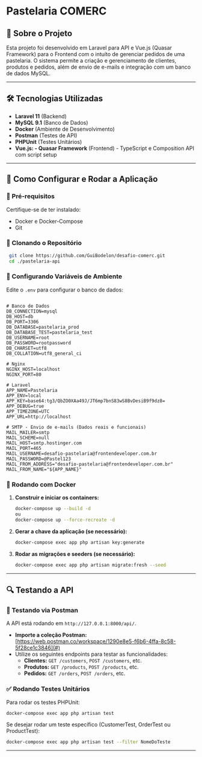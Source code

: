 # Pastelaria COMERC

## 📌 Sobre o Projeto
Esta projeto foi desenvolvido em Laravel para API e Vue.js (Quasar Framework) para o Frontend com o intuíto de gerenciar pedidos de uma pastelaria. O sistema permite a criação e gerenciamento de clientes, produtos e pedidos, além de envio de e-mails e integração com um banco de dados MySQL.

---

## 🛠️ Tecnologias Utilizadas
- **Laravel 11** (Backend)
- **MySQL 9.1** (Banco de Dados)
- **Docker** (Ambiente de Desenvolvimento)
- **Postman** (Testes de API)
- **PHPUnit** (Testes Unitários)
- **Vue.js: - Quasar Framework** (Frontend) - TypeScript e Composition API com script setup

---

## 🚀 Como Configurar e Rodar a Aplicação

### 🔧 Pré-requisitos
Certifique-se de ter instalado:
- Docker e Docker-Compose
- Git

### 📂 Clonando o Repositório
```sh
 git clone https://github.com/GuiBodelon/desafio-comerc.git
 cd ./pastelaria-api
```

### 🔑 Configurando Variáveis de Ambiente
Edite o `.env` para configurar o banco de dados:
```env

# Banco de Dados
DB_CONNECTION=mysql
DB_HOST=db
DB_PORT=3306
DB_DATABASE=pastelaria_prod
DB_DATABASE_TEST=pastelaria_test
DB_USERNAME=root
DB_PASSWORD=rootpassword
DB_CHARSET=utf8
DB_COLLATION=utf8_general_ci

# Nginx
NGINX_HOST=localhost
NGINX_PORT=80

# Laravel
APP_NAME=Pastelaria
APP_ENV=local
APP_KEY=base64:tg3/QbZO0XAa49J/JT6mp7bnS83wS8BvDesiB9f9dz8=
APP_DEBUG=true
APP_TIMEZONE=UTC
APP_URL=http://localhost

# SMTP - Envio de e-mails (Dados reais e funcionais)
MAIL_MAILER=smtp
MAIL_SCHEME=null
MAIL_HOST=smtp.hostinger.com
MAIL_PORT=465
MAIL_USERNAME=desafio-pastelaria@frontendeveloper.com.br
MAIL_PASSWORD=@Pastel123
MAIL_FROM_ADDRESS="desafio-pastelaria@frontendeveloper.com.br"
MAIL_FROM_NAME="${APP_NAME}"
```

### 🐳 Rodando com Docker
1. **Construir e iniciar os containers:**
   ```sh
   docker-compose up --build -d
   ou
   docker-compose up --force-recreate -d
   ```

2. **Gerar a chave da aplicação (se necessário):**
   ```sh
   docker-compose exec app php artisan key:generate
   ```

3. **Rodar as migrações e seeders (se necessário):**
   ```sh
   docker-compose exec app php artisan migrate:fresh --seed
   ```

---

## 🔍 Testando a API

### 📌 Testando via Postman
A API está rodando em `http://127.0.0.1:8000/api/`.

- **Importe a coleção Postman:** [https://web.postman.co/workspace/1290e8e5-f6b6-4ffa-8c58-5f28ce1c3846](#)
- Utilize os seguintes endpoints para testar as funcionalidades:
  - **Clientes:** `GET /customers`, `POST /customers`, etc.
  - **Produtos:** `GET /products`, `POST /products`, etc.
  - **Pedidos:** `GET /orders`, `POST /orders`, etc.

### ✅ Rodando Testes Unitários
Para rodar os testes PHPUnit:
```sh
docker-compose exec app php artisan test
```
Se desejar rodar um teste específico (CustomerTest, OrderTest ou ProductTest):
```sh
docker-compose exec app php artisan test --filter NomeDoTeste
```

---
